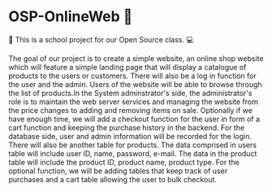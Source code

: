 # OSP-OnlineWeb 🔰

🏫 This is a school project for our Open Source class. 💻 

The goal of our project is to create a simple website, an online shop website which will feature a simple landing page that will display a catalogue of products to the users or customers. There will also be a log in function for the user and the admin. Users of the website will be able to browse through the list of products.In the System adminstrator's side, the administrator's role is to maintain the web server services and managing the website from the price changes to adding and removing items on sale. Optionally if we have enough time, we will add a checkout function for the user in form of a cart function and keeping the purchase history in the backend.
For the database side, user and admin information will be recorded for the login. There will also be another table for products. The data comprised in users table will include user ID, name, password, e-mail. The data in the product table will include the product ID, product name, product type. For the optional function, we will be adding tables that keep track of user purchases and a cart table allowing the user to bulk checkout.
